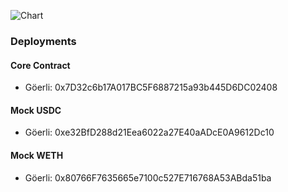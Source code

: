 
![Chart](https://user-images.githubusercontent.com/26146738/228552866-b87d25d8-3336-4726-8120-285a76d22dd7.png)

### Deployments

#### Core Contract
- Göerli: 0x7D32c6b17A017BC5F6887215a93b445D6DC02408

#### Mock USDC
- Göerli: 0xe32BfD288d21Eea6022a27E40aADcE0A9612Dc10

#### Mock WETH
- Göerli: 0x80766F7635665e7100c527E716768A53ABda51ba